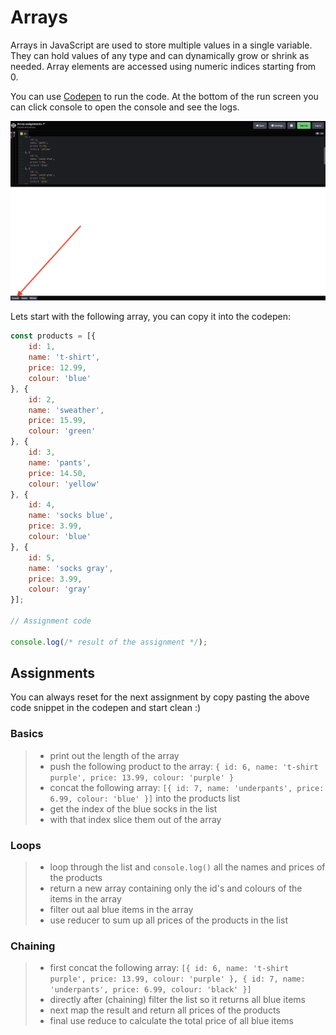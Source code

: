 # Arrays

Arrays in JavaScript are used to store multiple values in a single variable. 
They can hold values of any type and can dynamically grow or shrink as needed. 
Array elements are accessed using numeric indices starting from 0.

You can use [Codepen](https://codepen.io/pen/?editors=0010) to run the code. At the bottom of the run screen you can click console to open the console and see the logs.

![Codepen run screenshot](<img/Run screen codepen.png>)

Lets start with the following array, you can copy it into the codepen:
```js
const products = [{
    id: 1,
    name: 't-shirt',
    price: 12.99,
    colour: 'blue'
}, {
    id: 2,
    name: 'sweather',
    price: 15.99,
    colour: 'green'
}, {
    id: 3,
    name: 'pants',
    price: 14.50,
    colour: 'yellow'
}, {
    id: 4,
    name: 'socks blue',
    price: 3.99,
    colour: 'blue'
}, {
    id: 5,
    name: 'socks gray',
    price: 3.99,
    colour: 'gray'
}];

// Assignment code

console.log(/* result of the assignment */);
```

## Assignments

You can always reset for the next assignment by copy pasting the above code snippet in the codepen and start clean :)

### Basics

> - print out the length of the array
> - push the following product to the array: `{ id: 6, name: 't-shirt purple', price: 13.99, colour: 'purple' }`
> - concat the following array: `[{ id: 7, name: 'underpants', price: 6.99, colour: 'blue' }]` into the products list
> - get the index of the blue socks in the list
> - with that index slice them out of the array

### Loops

> - loop through the list and `console.log()` all the names and prices of the products
> - return a new array containing only the id's and colours of the items in the array
> - filter out aal blue items in the array
> - use reducer to sum up all prices of the products in the list

### Chaining

> - first concat the following array: `[{ id: 6, name: 't-shirt purple', price: 13.99, colour: 'purple' }, { id: 7, name: 'underpants', price: 6.99, colour: 'black' }]`
> - directly after (chaining) filter the list so it returns all blue items
> - next map the result and return all prices of the products
> - final use reduce to calculate the total price of all blue items
